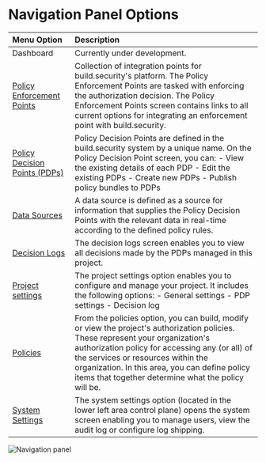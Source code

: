 # Navigation Panel Options

| Menu Option | Description |
| :--- | :--- |
| Dashboard | Currently under development. |
| [Policy Enforcement Points]() | Collection of integration points for build.security's platform. The Policy Enforcement Points are tasked with enforcing the authorization decision. The Policy Enforcement Points screen contains links to all current options for integrating an enforcement point with build.security. |
| [Policy Decision Points \(PDPs\)](../../policy-decision-points-pdp/) | Policy Decision Points are defined in the build.security system by a unique name. On the Policy Decision Point screen, you can:  - View the existing details of each PDP - Edit the existing PDPs - Create new PDPs - Publish policy bundles to PDPs |
| [Data Sources](../../data-sources/) | A data source is defined as a source for information that supplies the Policy Decision Points with the relevant data in real-time according to the defined policy rules. |
| [Decision Logs](../../decision-logs/) | The decision logs screen enables you to view all decisions made by the PDPs managed in this project. |
| [Project settings](../../project-settings/) | The project settings option enables you to configure and manage your project. It includes the following options:  - General settings - PDP settings - Decision log |
| [Policies](../../policies/) | From the policies option, you can build, modify or view the project's authorization policies. These represent your organization's authorization policy for accessing any \(or all\) of the services or resources within the organization.  In this area, you can define policy items that together determine what the policy will be. |
| [System Settings](../../system-settings/) | The system settings option \(located in the lower left area control plane\) opens the system screen enabling you to manage users, view the audit log or configure log shipping. |

![Navigation panel](https://files.readme.io/d211284-control_navigationsysset.PNG)

### 

